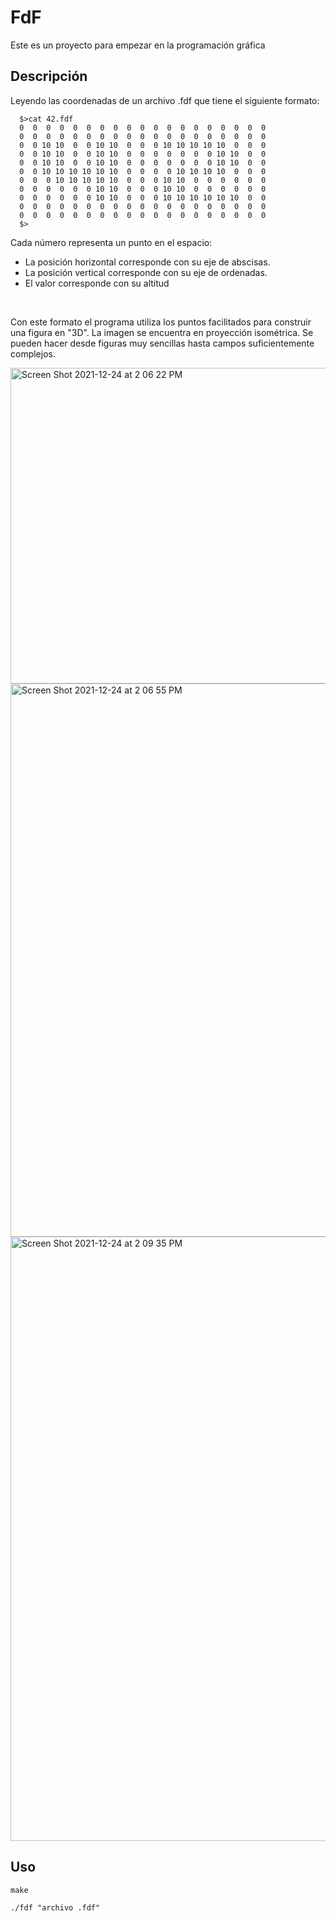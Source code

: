 # FdF
Este es un proyecto para empezar en la programación gráfica
## Descripción
Leyendo las coordenadas de un archivo .fdf que tiene el siguiente formato:

```
  $>cat 42.fdf
  0  0  0  0  0  0  0  0  0  0  0  0  0  0  0  0  0  0  0
  0  0  0  0  0  0  0  0  0  0  0  0  0  0  0  0  0  0  0
  0  0 10 10  0  0 10 10  0  0  0 10 10 10 10 10  0  0  0
  0  0 10 10  0  0 10 10  0  0  0  0  0  0  0 10 10  0  0
  0  0 10 10  0  0 10 10  0  0  0  0  0  0  0 10 10  0  0
  0  0 10 10 10 10 10 10  0  0  0  0 10 10 10 10  0  0  0
  0  0  0 10 10 10 10 10  0  0  0 10 10  0  0  0  0  0  0
  0  0  0  0  0  0 10 10  0  0  0 10 10  0  0  0  0  0  0
  0  0  0  0  0  0 10 10  0  0  0 10 10 10 10 10 10  0  0
  0  0  0  0  0  0  0  0  0  0  0  0  0  0  0  0  0  0  0
  0  0  0  0  0  0  0  0  0  0  0  0  0  0  0  0  0  0  0
  $>
```

Cada número representa un punto en el espacio:
- La posición horizontal corresponde con su eje de abscisas.
- La posición vertical corresponde con su eje de ordenadas.
- El valor corresponde con su altitud

<br>

Con este formato el programa utiliza los puntos facilitados para construir una figura en "3D".
La imagen se encuentra en proyección isométrica. Se pueden hacer desde figuras muy sencillas hasta campos suficientemente complejos.

<img width="505" alt="Screen Shot 2021-12-24 at 2 06 22 PM" src="https://user-images.githubusercontent.com/72702214/147354952-68637cc3-4419-4661-b112-c9551e623a28.png">
<img width="885" alt="Screen Shot 2021-12-24 at 2 06 55 PM" src="https://user-images.githubusercontent.com/72702214/147354960-4dccb491-fbd5-4add-beb1-a6dc0a846cd0.png">

<img width="967" alt="Screen Shot 2021-12-24 at 2 09 35 PM" src="https://user-images.githubusercontent.com/72702214/147355034-8b285a4b-7c64-43b3-828b-e0f95ffa5798.png">


## Uso

`make`

`./fdf "archivo .fdf"`
